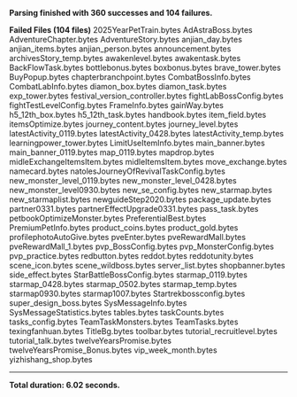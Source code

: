 ﻿**Parsing finished with 360 successes and 104 failures.**

**Failed Files (104 files)**
  2025YearPetTrain.bytes
  AdAstraBoss.bytes
  AdventureChapter.bytes
  AdventureStory.bytes
  anjian_day.bytes
  anjian_items.bytes
  anjian_person.bytes
  announcement.bytes
  archivesStory_temp.bytes
  awakenlevel.bytes
  awakentask.bytes
  BackFlowTask.bytes
  bottlebonus.bytes
  boxbonus.bytes
  brave_tower.bytes
  BuyPopup.bytes
  chapterbranchpoint.bytes
  CombatBossInfo.bytes
  CombatLabInfo.bytes
  diamon_box.bytes
  diamon_task.bytes
  exp_tower.bytes
  festival_version_controller.bytes
  fightLabBossConfig.bytes
  fightTestLevelConfig.bytes
  FrameInfo.bytes
  gainWay.bytes
  h5_12th_box.bytes
  h5_12th_task.bytes
  handbook.bytes
  item_field.bytes
  itemsOptimize.bytes
  journey_content.bytes
  journey_level.bytes
  latestActivity_0119.bytes
  latestActivity_0428.bytes
  latestActivity_temp.bytes
  learningpower_tower.bytes
  LimitUseItemInfo.bytes
  main_banner.bytes
  main_banner_0119.bytes
  map_0119.bytes
  mapdrop.bytes
  midleExchangeItemsItem.bytes
  midleItemsItem.bytes
  move_exchange.bytes
  namecard.bytes
  natolesJourneyOfRevivalTaskConfig.bytes
  new_monster_level_0119.bytes
  new_monster_level_0428.bytes
  new_monster_level0930.bytes
  new_se_config.bytes
  new_starmap.bytes
  new_starmaplist.bytes
  newguideStep2020.bytes
  package_update.bytes
  partner0331.bytes
  partnerEffectUpgrade0331.bytes
  pass_task.bytes
  petbookOptimizeMonster.bytes
  PreferentialBest.bytes
  PremiumPetInfo.bytes
  product_coins.bytes
  product_gold.bytes
  profilephotoAutoGive.bytes
  pveEnter.bytes
  pveRewardMall.bytes
  pveRewardMall_1.bytes
  pvp_BossConfig.bytes
  pvp_MonsterConfig.bytes
  pvp_practice.bytes
  redbutton.bytes
  reddot.bytes
  reddotunity.bytes
  scene_icon.bytes
  scene_wildboss.bytes
  server_list.bytes
  shopbanner.bytes
  side_effect.bytes
  StarBattleBossConfig.bytes
  starmap_0119.bytes
  starmap_0428.bytes
  starmap_0502.bytes
  starmap_temp.bytes
  starmap0930.bytes
  starmap1007.bytes
  Startrekbossconfig.bytes
  super_design_boss.bytes
  SysMessageInfo.bytes
  SysMessageStatistics.bytes
  tables.bytes
  taskCounts.bytes
  tasks_config.bytes
  TeamTaskMonsters.bytes
  TeamTasks.bytes
  texingfanhuan.bytes
  TitleBg.bytes
  toolbar.bytes
  tutorial_recruitlevel.bytes
  tutorial_talk.bytes
  twelveYearsPromise.bytes
  twelveYearsPromise_Bonus.bytes
  vip_week_month.bytes
  yizhishang_shop.bytes

---
**Total duration: 6.02 seconds.**
